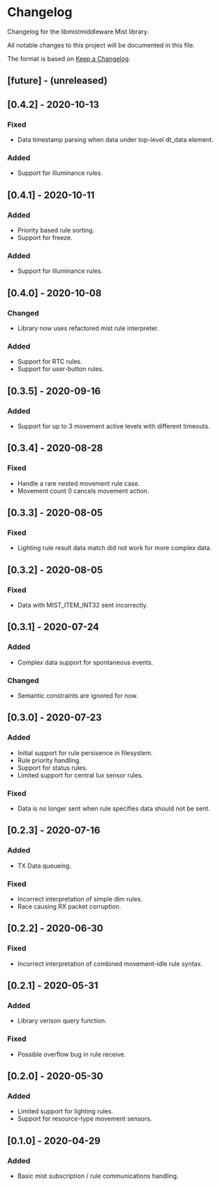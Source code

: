 # Changelog

Changelog for the libmistmiddleware Mist library.

All notable changes to this project will be documented in this file.

The format is based on [Keep a Changelog](https://keepachangelog.com/en/1.0.0/).

## [future] - (unreleased)

## [0.4.2] - 2020-10-13

### Fixed
- Data timestamp parsing when data under top-level dt_data element.

### Added
- Support for illuminance rules.

## [0.4.1] - 2020-10-11

### Added
- Priority based rule sorting.
- Support for freeze.

### Added
- Support for illuminance rules.

## [0.4.0] - 2020-10-08

### Changed
- Library now uses refactored mist rule interpreter.

### Added
- Support for RTC rules.
- Support for user-button rules.

## [0.3.5] - 2020-09-16

### Added
- Support for up to 3 movement active levels with different timeouts.

## [0.3.4] - 2020-08-28

### Fixed
- Handle a rare nested movement rule case.
- Movement count 0 cancels movement action.

## [0.3.3] - 2020-08-05

### Fixed
- Lighting rule result data match did not work for more complex data.

## [0.3.2] - 2020-08-05

### Fixed
- Data with MIST_ITEM_INT32 sent incorrectly.

## [0.3.1] - 2020-07-24

### Added
- Complex data support for spontaneous events.

### Changed
- Semantic constraints are ignored for now.

## [0.3.0] - 2020-07-23

### Added
- Initial support for rule persisence in filesystem.
- Rule priority handling.
- Support for status rules.
- Limited support for central lux sensor rules.

### Fixed
- Data is no longer sent when rule specifies data should not be sent.

## [0.2.3] - 2020-07-16

### Added

- TX Data queueing.

### Fixed

- Incorrect interpretation of simple dim rules.
- Race causing RX packet corruption.

## [0.2.2] - 2020-06-30

### Fixed

- Incorrect interpretation of combined movement-idle rule syntax.

## [0.2.1] - 2020-05-31

### Added

- Library verison query function.

### Fixed

- Possible overflow bug in rule receive.

## [0.2.0] - 2020-05-30

### Added

- Limited support for lighting rules.
- Support for resource-type movement sensors.

## [0.1.0] - 2020-04-29

### Added

- Basic mist subscription / rule communications handling.
